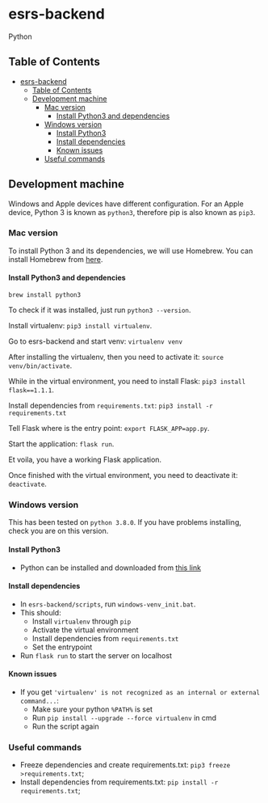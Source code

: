 # esrs-backend

Python

## Table of Contents

- [esrs-backend](#esrs-backend)
  - [Table of Contents](#table-of-contents)
  - [Development machine](#development-machine)
    - [Mac version](#mac-version)
      - [Install Python3 and dependencies](#install-python3-and-dependencies)
    - [Windows version](#windows-version)
      - [Install Python3](#install-python3)
      - [Install dependencies](#install-dependencies)
      - [Known issues](#known-issues)
    - [Useful commands](#useful-commands)

## Development machine

Windows and Apple devices have different configuration. For an Apple device, Python 3 is known as `python3`, therefore pip is also known as `pip3`.

### Mac version

To install Python 3 and its dependencies, we will use Homebrew. You can install Homebrew from [here](https://brew.sh/).

#### Install Python3 and dependencies

`brew install python3`

To check if it was installed, just run `python3 --version`.

Install virtualenv: `pip3 install virtualenv`.

Go to esrs-backend and start venv: `virtualenv venv`

After installing the virtualenv, then you need to activate it: `source venv/bin/activate`.

While in the virtual environment, you need to install Flask: `pip3 install flask==1.1.1`.

Install dependencies from `requirements.txt`: `pip3 install -r requirements.txt`

Tell Flask where is the entry point: `export FLASK_APP=app.py`.

Start the application: `flask run`.

Et voila, you have a working Flask application.

Once finished with the virtual environment, you need to deactivate it: `deactivate`.

### Windows version

This has been tested on `python 3.8.0`. If you have problems installing, check you are on this version.

#### Install Python3

- Python can be installed and downloaded from [this link](https://www.python.org/downloads/)

#### Install dependencies

- In `esrs-backend/scripts`, run `windows-venv_init.bat`.
- This should:
  - Install `virtualenv` through `pip`
  - Activate the virtual environment
  - Install dependencies from `requirements.txt`
  - Set the entrypoint
- Run `flask run` to start the server on localhost

#### Known issues

- If you get `'virtualenv' is not recognized as an internal or external command...`:
  - Make sure your python `%PATH%` is set
  - Run `pip install --upgrade --force virtualenv` in cmd
  - Run the script again

### Useful commands

- Freeze dependencies and create requirements.txt: `pip3 freeze >requirements.txt`;
- Install dependencies from requirements.txt: `pip install -r requirements.txt`;
